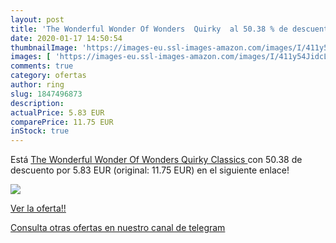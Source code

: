```yaml
---
layout: post
title: 'The Wonderful Wonder Of Wonders  Quirky  al 50.38 % de descuento'
date: 2020-01-17 14:50:54
thumbnailImage: 'https://images-eu.ssl-images-amazon.com/images/I/411y54JidcL._SL200_.jpg'
images: [ 'https://images-eu.ssl-images-amazon.com/images/I/411y54JidcL._SL200_.jpg' ]
comments: true
category: ofertas
author: ring
slug: 1847496873
description:
actualPrice: 5.83 EUR
comparePrice: 11.75 EUR
inStock: true
---
```


Está [The Wonderful Wonder Of Wonders  Quirky Classics ](https://www.amazon.es/dp/1847496873/?tag=redken-21) con 50.38 de descuento por 5.83 EUR (original: 11.75 EUR) en el siguiente enlace!

[![](https://images-eu.ssl-images-amazon.com/images/I/411y54JidcL._SL200_.jpg)](https://www.amazon.es/dp/1847496873/?tag=redken-21)

[Ver la oferta!!](https://www.amazon.es/dp/1847496873/?tag=redken-21)

[Consulta otras ofertas en nuestro canal de telegram](https://t.me/s/ofertas25)
